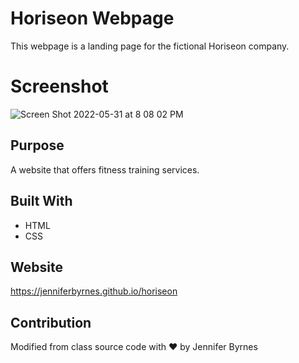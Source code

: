 # Horiseon Webpage
This webpage is a landing page for the fictional Horiseon company. 

# Screenshot

![Screen Shot 2022-05-31 at 8 08 02 PM](https://user-images.githubusercontent.com/105435313/171303295-8297d325-ee69-4b5a-bba2-334f2b99544b.png)

## Purpose
A website that offers fitness training services. 

## Built With
* HTML
* CSS

## Website
https://jenniferbyrnes.github.io/horiseon

## Contribution
Modified from class source code with ❤️ by Jennifer Byrnes

